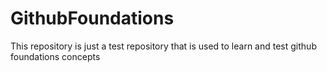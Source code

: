 # GithubFoundations

This repository is just a test repository that is used to learn and test github foundations concepts
